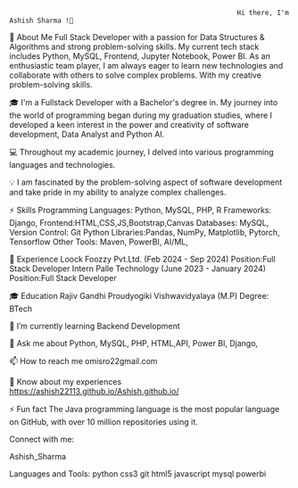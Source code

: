                                                              Hi there, I'm Ashish Sharma !👋

🚀 About Me
Full Stack Developer with a passion for Data Structures & Algorithms and strong problem-solving skills. My current tech stack includes Python, MySQL, Frontend, Jupyter Notebook, Power BI. As an enthusiastic team player, I am always eager to learn new technologies and collaborate with others to solve complex problems. With my creative problem-solving skills.

🎓 I'm a  Fullstack Developer with a Bachelor's degree in. My journey into the world of programming began during my graduation studies, where I developed a keen interest in the power and creativity of software development, Data Analyst and Python AI.

💻 Throughout my academic journey, I delved into various programming languages and technologies.

💡 I am fascinated by the problem-solving aspect of software development and take pride in my ability to analyze complex challenges.

⚡️ Skills
Programming Languages: Python, MySQL, PHP, R
Frameworks: Django,
Frontend:HTML,CSS,JS,Bootstrap,Canvas
Databases: MySQL,
Version Control: Git
Python Libraries:Pandas, NumPy, Matplotlib, Pytorch, Tensorflow
Other Tools: Maven, PowerBI, AI/ML, 

💼 Experience
Loock Foozzy Pvt.Ltd. (Feb 2024 - Sep 2024)
Position:Full Stack Developer Intern
Palle Technology (June 2023 - January 2024)
Position:Full Stack Developer

🎓 Education
Rajiv Gandhi Proudyogiki Vishwavidyalaya (M.P)
Degree: BTech

🌱 I’m currently learning Backend Development

💬 Ask me about Python, MySQL, PHP, HTML,API, Power BI, Django, 

📫 How to reach me omisro22gmail.com

📄 Know about my experiences https://ashish22113.github.io/Ashish.github.io/

⚡ Fun fact The Java programming language is the most popular language on GitHub, with over 10 million repositories using it.

Connect with me:

Ashish_Sharma

Languages and Tools:
python css3 git html5 javascript mysql powerbi


